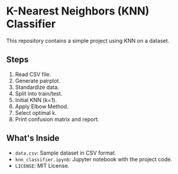 # K-Nearest Neighbors (KNN) Classifier

This repository contains a simple project using KNN on a dataset.

## Steps

1. Read CSV file.
2. Generate pairplot.
3. Standardize data.
4. Split into train/test.
5. Initial KNN (k=1).
6. Apply Elbow Method.
7. Select optimal k.
8. Print confusion matrix and report.

   
## What's Inside

- `data.csv`: Sample dataset in CSV format.
- `knn_classifier.ipynb`: Jupyter notebook with the project code.
- `LICENSE`: MIT License.
